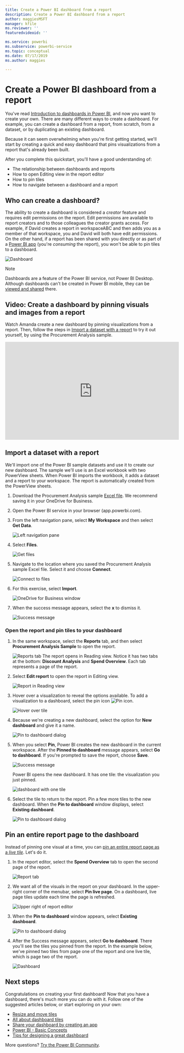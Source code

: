 ```yaml
---
title: Create a Power BI dashboard from a report
description: Create a Power BI dashboard from a report
author: maggiesMSFT
manager: kfile
ms.reviewer: ''
featuredvideoid: ''

ms.service: powerbi
ms.subservice: powerbi-service
ms.topic: conceptual
ms.date: 07/17/2019
ms.author: maggies

---
```

# Create a Power BI dashboard from a report
You've read [Introduction to dashboards in Power BI](service-dashboards.md), and now you want to create your own. There are many different ways to create a dashboard. For example, you can create a dashboard from a report, from scratch, from a dataset, or by duplicating an existing dashboard.  

Because it can seem overwhelming when you're first getting started, we'll start by creating a quick and easy dashboard that pins visualizations from a report that's already been built. 

After you complete this quickstart, you'll have a good understanding of:
- The relationship between dashboards and reports
- How to open Editing view in the report editor
- How to pin tiles 
- How to navigate between a dashboard and a report 

## Who can create a dashboard?
The ability to create a dashboard is considered a *creator* feature and requires edit permissions on the report. Edit permissions are available to report creators and to those colleagues the creator grants access. For example, if David creates a report in workspaceABC and then adds you as a member of that workspace, you and David will both have edit permissions. On the other hand, if a report has been shared with you directly or as part of a [Power BI app](service-create-distribute-apps.md) (you're *consuming* the report), you won't be able to pin tiles to a dashboard.
 
![Dashboard](media/service-dashboard-create/power-bi-completed-dashboard-small.png)

> [!NOTE] 
> Dashboards are a feature of the Power BI service, not Power BI Desktop. Although dashboards can't be created in Power BI mobile, they can be [viewed and shared](consumer/mobile/mobile-apps-view-dashboard.md) there.
>
> 

## Video: Create a dashboard by pinning visuals and images from a report
Watch Amanda create a new dashboard by pinning visualizations from a report. Then, follow the steps in [Import a dataset with a report](#import-a-dataset-with-a-report) to try it out yourself, by using the Procurement Analysis sample.
    

<iframe width="560" height="315" src="https://www.youtube.com/embed/lJKgWnvl6bQ" frameborder="0" allowfullscreen></iframe>

## Import a dataset with a report
We'll import one of the Power BI sample datasets and use it to create our new dashboard. The sample we'll use is an Excel workbook with two PowerView sheets. When Power BI imports the workbook, it adds a dataset and a report to your workspace. The report is automatically created from the PowerView sheets.

1. Download the Procurement Analysis sample [Excel file](http://go.microsoft.com/fwlink/?LinkId=529784). We recommend saving it in your OneDrive for Business.
2. Open the Power BI service in your browser (app.powerbi.com).
3. From the left navigation pane, select **My Workspace** and then select **Get Data**.

    ![Left navigation pane](media/service-dashboard-create/power-bi-get-data3.png)
5. Select **Files**.

   ![Get files](media/service-dashboard-create/power-bi-select-files.png)
6. Navigate to the location where you saved the Procurement Analysis sample Excel file. Select it and choose **Connect**.

   ![Connect to files](media/service-dashboard-create/power-bi-connectnew.png)
7. For this exercise, select **Import**.

    ![OneDrive for Business window](media/service-dashboard-create/power-bi-import.png)
8. When the success message appears, select the **x** to dismiss it.

   ![Success message](media/service-dashboard-create/power-bi-view-datasetnew.png)

### Open the report and pin tiles to your dashboard
1. In the same workspace, select the **Reports** tab, and then select **Procurement Analysis Sample** to open the report.

    ![Reports tab](media/service-dashboard-create/power-bi-reports.png)
    The report opens in Reading view. Notice it has two tabs at the bottom: **Discount Analysis** and **Spend Overview**. Each tab represents a page of the report.

2. Select **Edit report** to open the report in Editing view.

    ![Report in Reading view](media/service-dashboard-create/power-bi-reading-view.png)
3. Hover over a visualization to reveal the options available. To add a visualization to a dashboard, select the pin icon ![Pin icon](media/service-dashboard-create/power-bi-pin-icon.png).

    ![Hover over tile](media/service-dashboard-create/power-bi-hover.png)
4. Because we're creating a new dashboard, select the option for **New dashboard** and give it a name.

    ![Pin to dashboard dialog](media/service-dashboard-create/power-bi-pin-tile.png)
5. When you select **Pin**, Power BI creates the new dashboard in the current workspace. After the **Pinned to dashboard** message appears, select **Go to dashboard**. If you're prompted to save the report, choose **Save**.

    ![Success message](media/service-dashboard-create/power-bi-pin-success.png)

    Power BI opens the new dashboard. It has one tile: the visualization you just pinned.

   ![dashboard with one tile](media/service-dashboard-create/power-bi-pinned.png)
7. Select the tile to return to the report. Pin a few more tiles to the new dashboard. When the **Pin to dashboard** window displays, select **Existing dashboard**.  

   ![Pin to dashboard dialog](media/service-dashboard-create/power-bi-existing-dashboard.png)

## Pin an entire report page to the dashboard
Instead of pinning one visual at a time, you can [pin an entire report page as a *live tile*](service-dashboard-pin-live-tile-from-report.md). Let's do it.

1. In the report editor, select the **Spend Overview** tab to open the second page of the report.

   ![Report tab](media/service-dashboard-create/power-bi-page-tab.png)

2. We want all of the visuals in the report on your dashboard. In the upper-right corner of the menubar, select **Pin live page**. On a dashboard, live page tiles update each time the page is refreshed.

   ![Upper right of report editor](media/service-dashboard-create/power-bi-pin-live.png)

3. When the **Pin to dashboard** window appears, select **Existing dashboard**.

   ![Pin to dashboard dialog](media/service-dashboard-create/power-bi-pin-live2.png)

4. After the Success message appears, select **Go to dashboard**. There you'll see the tiles you pinned from the report. In the example below, we've pinned two tiles from page one of the report and one live tile, which is page two of the report.

   ![Dashboard](media/service-dashboard-create/power-bi-dashboard.png)

## Next steps
Congratulations on creating your first dashboard! Now that you have a dashboard, there's much more you can do with it. Follow one of the suggested articles below, or start exploring on your own: 

* [Resize and move tiles](service-dashboard-edit-tile.md)
* [All about dashboard tiles](service-dashboard-tiles.md)
* [Share your dashboard by creating an app](service-create-workspaces.md)
* [Power BI - Basic Concepts](service-basic-concepts.md)
* [Tips for designing a great dashboard](service-dashboards-design-tips.md)

More questions? [Try the Power BI Community](http://community.powerbi.com/).
